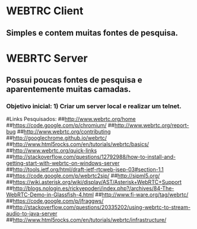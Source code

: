 # WEBTRC Client
## Simples e contem muitas fontes de pesquisa.


# WEBRTC Server
## Possui poucas fontes de pesquisa e aparentemente muitas camadas.
### Objetivo inicial: 1) Criar um server local e realizar um telnet.


#Links Pesquisados:
##http://www.webrtc.org/home
##https://code.google.com/p/chromium/
##http://www.webrtc.org/report-bug
##http://www.webrtc.org/contributing
##http://googlechrome.github.io/webrtc/
##http://www.html5rocks.com/en/tutorials/webrtc/basics/
##http://www.webrtc.org/quick-links
##http://stackoverflow.com/questions/12792988/how-to-install-and-getting-start-with-webrtc-on-windows-server
##http://tools.ietf.org/html/draft-ietf-rtcweb-jsep-03#section-1.1
##https://code.google.com/p/webrtc2sip/
##http://sipml5.org/
##https://wiki.asterisk.org/wiki/display/AST/Asterisk+WebRTC+Support
##http://blogs.nologin.es/rickyepoderi/index.php?/archives/84-The-WebRTC-Demo-in-Glassfish-4.html
##http://www.fi-ware.org/tag/webrtc/
##https://code.google.com/p/jfraggws/
##http://stackoverflow.com/questions/20335202/using-webrtc-to-stream-audio-to-java-server
##http://www.html5rocks.com/en/tutorials/webrtc/infrastructure/
